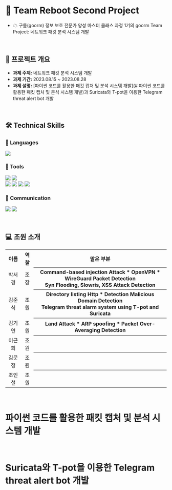 # 🌈 Team Reboot Second Project
- ☁ 구름(goorm) 정보 보호 전문가 양성 마스터 클래스 과정 1기의 goorm Team Project: 네트워크 패킷 분석 시스템 개발
<br>

## 📂 프로젝트 개요

- **과제 주제:** 네트워크 패킷 분석 시스템 개발
- **과제 기간:** 2023.08.15 ~ 2023.08.28
- **과제 설명:** [파이썬 코드를 활용한 패킷 캡처 및 분석 시스템 개발](# 파이썬 코드를 활용한 패킷 캡처 및 분석 시스템 개발)과 Suricata와 T-pot을 이용한 Telegram threat alert bot 개발

<br>

## 🛠️ Technical Skills

### 📒 Languages
<img src="https://img.shields.io/badge/Python-3776AB?style=for-the-badge&logo=python&logoColor=white"/> 

### 📗 Tools
<img src="https://img.shields.io/badge/Visual Studio Code-007ACC?style=for-the-badge&logo=visualstudiocode&logoColor=white"/> <img src="https://img.shields.io/badge/GitHub-181717?style=for-the-badge&logo=github&logoColor=white"/> 
<br><img src="https://img.shields.io/badge/Security Onion-000000?style=for-the-badge&logo=aHR0cHM6Ly9zZWN1cml0eW9uaW9uc29sdXRpb25zLmNvbS9sb2dvL2xvZ28tc28tZGFyay5zdmc="/> <img src="https://img.shields.io/badge/Suricata-ff7f00?style=for-the-badge&logo=aHR0cHM6Ly9zdXJpY2F0YS5pby93cC1jb250ZW50L3VwbG9hZHMvMjAyMi8wMS9Mb2dvSG9yaXotU3VyaWNhdGFGaW5hbC00LXRyYW5zbHVjZW50LnBuZw=="/> <img src="https://img.shields.io/badge/Telegram-26A5E4?style=for-the-badge&logo=telegram&logoColor=white"/> <img src="https://img.shields.io/badge/Tpot-ff3399?style=for-the-badge&logo=&logoColor=white"/>

### 📙 Communication
<img src="https://img.shields.io/badge/Slack-4A154B?style=for-the-badge&logo=slack&logoColor=white"/> <img src="https://img.shields.io/badge/Notion-000000?style=for-the-badge&logo=notion&logoColor=white"/> 

<br>

## 💻 조원 소개

<table>
  <tr>
    <th align="center">이름</th>
    <th align="center">역할</th>
    <th align="center">맡은 부분</th>
  </tr>
  <tr>
    <td align="center">박서경</td>
    <td align="center">조장</td>
    <th align="center">Command-based injection Attack * OpenVPN * WireGuard Packet Detection
    <br> Syn Flooding, Slowris, XSS Attack Detection </th>
  </tr>
    <tr>
    <td align="center">김준식</td>
    <td align="center">조원</td>
    <th align="center">Directory listing Http * Detection Malicious Domain Detection
    <br>Telegram threat alarm system using T-pot and Suricata
 </th>
  </tr>
      <tr>
    <td align="center">김기연</td>
    <td align="center">조원</td>
    <th align="center">Land Attack * ARP spoofing * Packet Over-Averaging Detection</th>
  </tr>
  <tr>
    <td align="center">이근희</td>
    <td align="center">조원</td>
    <th align="center"></th>
  </tr>
  <tr>
    <td align="center">김문정</td>
    <td align="center">조원</td>
    <th align="center"></th>
  </tr>
    <tr>
    <td align="center">조인철</td>
    <td align="center">조원</td>
    <th align="center"></th>
  </tr>
</table>

<br>

# 파이썬 코드를 활용한 패킷 캡처 및 분석 시스템 개발
<br>

# Suricata와 T-pot을 이용한 Telegram threat alert bot 개발
<br>




